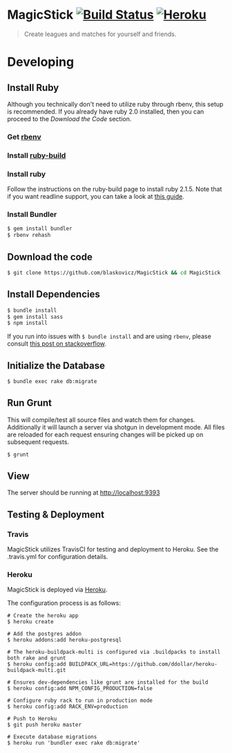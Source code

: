 # MagicStick [![Build Status](https://travis-ci.org/blaskovicz/MagicStick.svg?branch=master)](https://travis-ci.org/blaskovicz/MagicStick) [![Heroku](https://heroku-badge.herokuapp.com/?app=magic-stick&style=flat)](https://dashboard.heroku.com/apps/magic-stick/activity)

> Create leagues and matches for yourself and friends.

# Developing

## Install Ruby

Although you technically don't need to utilize ruby through rbenv, this setup is recommended.
If you already have ruby 2.0 installed, then you can proceed to the _Download the Code_ section.

### Get [rbenv](https://github.com/sstephenson/rbenv/blob/master/README.md)

### Install [ruby-build](https://github.com/sstephenson/ruby-build)

### Install ruby

Follow the instructions on the ruby-build page to install ruby 2.1.5.
Note that if you want readline support, you can take a look at [this guide](http://vvv.tobiassjosten.net/ruby/readline-in-ruby-with-rbenv/).

### Install Bundler

```sh
$ gem install bundler
$ rbenv rehash
```


## Download the code

```sh
$ git clone https://github.com/blaskovicz/MagicStick && cd MagicStick
```

## Install Dependencies

```sh
$ bundle install
$ gem install sass
$ npm install
```

If you run into issues with `$ bundle install` and are using `rbenv`, please
consult [this post on stackoverflow](http://stackoverflow.com/a/11146496/626810).

## Initialize the Database

```sh
$ bundle exec rake db:migrate
```

## Run Grunt

This will compile/test all source files and watch them for changes.
Additionally it will launch a server via shotgun in development mode. All files
are reloaded for each request ensuring changes will be picked up on subsequent
requests.

```sh
$ grunt
```

## View

The server should be running at [http://localhost:9393](http://localhost:9393)


## Testing & Deployment

### Travis

MagicStick utilizes TravisCI for testing and deployment to Heroku. See the .travis.yml for configuration details.

### Heroku

MagicStick is deployed via [Heroku](https://magic-stick.herokuapp.com/).

The configuration process is as follows:

```
# Create the heroku app
$ heroku create

# Add the postgres addon
$ heroku addons:add heroku-postgresql

# The heroku-buildpack-multi is configured via .buildpacks to install both rake and grunt
$ heroku config:add BUILDPACK_URL=https://github.com/ddollar/heroku-buildpack-multi.git

# Ensures dev-dependencies like grunt are installed for the build
$ heroku config:add NPM_CONFIG_PRODUCTION=false

# Configure ruby rack to run in production mode
$ heroku config:add RACK_ENV=production

# Push to Heroku
$ git push heroku master

# Execute database migrations
$ heroku run 'bundler exec rake db:migrate'
```
